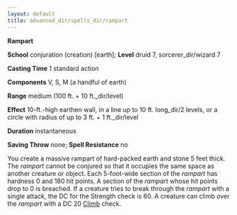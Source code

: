 ```yaml
---
layout: default
title: advanced_dir/spells_dir/rampart
---
```

 **Rampart**

**School** conjuration (creation) [earth]; **Level** druid 7, sorcerer_dir/wizard 7

**Casting Time** 1 standard action

**Components** V, S, M (a handful of earth)

**Range** medium (100 ft. + 10 ft._dir/level)

**Effect** 10-ft.-high earthen wall, in a line up to 10 ft. long_dir/2 levels, or a circle with radius of up to 3 ft. + 1 ft._dir/level

**Duration** instantaneous

**Saving Throw** none; **Spell Resistance** no

You create a massive rampart of hard-packed earth and stone 5 feet thick. The _rampart_ cannot be conjured so that it occupies the same space as another creature or object. Each 5-foot-wide section of the _rampart_ has hardness 0 and 180 hit points. A section of the _rampart_ whose hit points drop to 0 is breached. If a creature tries to break through the _rampart_ with a single attack, the DC for the Strength check is 60. A creature can climb over the _rampart_ with a DC 20 [Climb](../../../skills_dir/climb#_climb) check.

